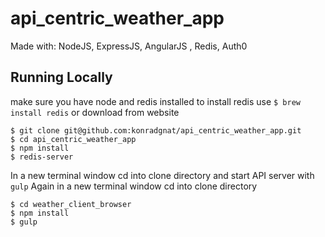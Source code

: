 # api_centric_weather_app
Made with: NodeJS, ExpressJS, AngularJS , Redis, Auth0

## Running Locally
make sure you have node and redis installed
to install redis use `$ brew install redis` or download from website
```
$ git clone git@github.com:konradgnat/api_centric_weather_app.git
$ cd api_centric_weather_app
$ npm install
$ redis-server
```
In a new terminal window cd into clone directory and start API server with `gulp`
Again in a new terminal window cd into clone directory
```
$ cd weather_client_browser
$ npm install
$ gulp
```


